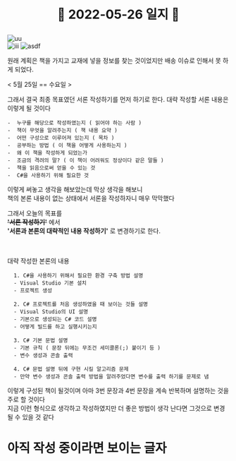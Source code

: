 # <p align="center">:date: 2022-05-26 일지 :date: </p>

![uu](https://user-images.githubusercontent.com/70933806/170392604-4320e2aa-089c-4ac9-b487-6bed24ef373a.png)  
![iii](https://user-images.githubusercontent.com/70933806/170392309-98fef7ab-b159-483a-a454-3333a4b3503b.png)
![asdf](https://user-images.githubusercontent.com/70933806/170391752-d3a48dfe-d127-46da-9d99-e0ce81e0ef72.png)
  
원래 계획은 책을 가지고 교재에 넣을 정보를 찾는 것이었지만
배송 이슈로 인해서 못 하게 되었다.

< 5월 25일 == 수요일 >

그래서 결국 최종 목표였던 서론 작성하기를 먼저 하기로 한다.
대략 작성할 서론 내용은 이렇게 될 것이다

```
-  누구를 해당으로 작성하였는지 ( 읽어야 하는 사람 )
-  책이 무엇을 알려주는지 ( 책 내용 요약 )
-  어떤 구성으로 이루어져 있는지 ( 목차 )
-  공부하는 방법 ( 이 책을 어떻게 사용하는지 )
-  왜 이 책을 작성하게 되었는가
-  조금의 격려의 말? ( 이 책이 어려워도 정상이다 같은 말들 )
-  책을 읽음으로써 얻을 수 있는 것
-  C#을 사용하기 위해 필요한 것
```

이렇게 써놓고 생각을 해보았는데 막상 생각을 해보니  
책의 본론 내용이 없는 상태에서 서론을 작성하자니 매우 막막했다  

그래서 오늘의 목표를  
~~**'서론 작성하기'**~~ 에서  
**'서론과 본론의 대략적인 내용 작성하기'** 로 변경하기로 한다.  <br/><br/><br/>

대략 작성한 본론의 내용

```
  1. C#을 사용하기 위해서 필요한 환경 구축 방법 설명
  - Visual Studio 기본 설치
  - 프로젝트 생성

  2. C# 프로젝트를 처음 생성하였을 때 보이는 것들 설명
  - Visual Studio의 UI 설명
  - 기본으로 생성되는 C# 코드 설명
  - 어떻게 빌드를 하고 실행시키는지

  3. C# 기본 문법 설명
  - 기본 규칙 ( 문장 뒤에는 무조건 세미콜론(;) 붙이기 등 )
  - 변수 생성과 콘솔 출력

  4. C# 문법 설명 뒤에 구현 시킬 알고리즘 문제
  - 만약 변수 생성과 콘솔 출력 방법을 알려주었다면 변수를 출력 하기를 문제로 냄
```

이렇게 구성된 책이 될것이며 아마 3번 문장과 4번 문장을 계속 반복하며 설명하는 것을 주로 할 것이다  
지금 이런 형식으로 생각하고 작성하였지만 더 좋은 방법이 생각 난다면 그것으로 변경 될 수 있을 것 같다



# 아직 작성 중이라면 보이는 글자
